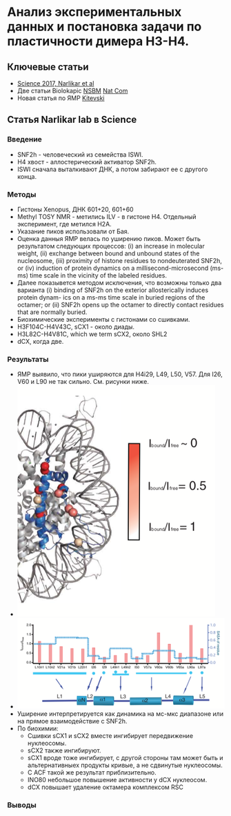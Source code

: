 # Анализ экспериментальных данных и постановка задачи по пластичности димера H3-H4.

## Ключевые статьи
- [Science 2017, Narlikar et al](https://www.zotero.org/groups/2305375/intbio/items/collectionKey/3I9NMZSM/itemKey/AWKS4E5R)
- Две статьи Biolokapic [NSBM](https://www.zotero.org/groups/2305375/intbio/items/collectionKey/3I9NMZSM/itemKey/MUUI57W3) [Nat Com](https://www.zotero.org/groups/2305375/intbio/items/collectionKey/3I9NMZSM/itemKey/AR2H38EW)
- Новая статья по ЯМР [Kitevski](https://www.zotero.org/groups/2305375/intbio/items/collectionKey/3I9NMZSM/itemKey/5W3BCWYN)


## Статья Narlikar lab в Science
### Введение
- SNF2h - человеческий из семейства ISWI.
- H4 хвост - аллостерический активатор SNF2h.
- ISWI сначала выталкивают ДНК, а потом забирают ее с другого конца.
### Методы
- Гистоны Xenopus, ДНК 601+20, 601+60
- Methyl TOSY NMR -  метились ILV - в гистоне H4. Отдельный эксперимент, где метился H2A.
- Указание пиков использовали от Бая.
- Оценка данныя ЯМР велась по уширению пиков. Может быть результатом следующих процессов: (i) an increase in molecular weight, (ii) exchange between bound and unbound states of the nucleosome, (iii) proximity of histone residues to nondeuterated SNF2h, or (iv) induction of protein dynamics on a millisecond-microsecond (ms-ms) time scale in the vicinity of the labeled residues.
- Далее показывется методом исключения, что возможны только два варианта (i) binding of SNF2h on the exterior allosterically induces protein dynam- ics on a ms-ms time scale in buried regions of the octamer; or (ii) SNF2h opens up the octamer to directly contact residues that are normally buried.
- Биохимические эксперименты с гистонами со сшивками.
- H3F104C-H4V43C, sCX1 - около диады.
- H3L82C-H4V81C, which we term sCX2, около SHL2
- dCX, когда две.

### Результаты
- ЯМР выявило, что пики уширяются для H4i29, L49, L50, V57. Для I26, V60 и L90 не так сильно. См. рисунки ниже.
- ![ямр1](figs/Science_2017_fig1b.png)
- ![ямр2](figs/Science_2017_fig1b2.png)
- Уширение интерпретируется как динамика на мс-мкс диапазоне или на прямое взаимодействие с SNF2h.
- По биохимии:
  - Сшивки sCX1 и sCX2 вместе ингибирует передвижение нуклеосомы.
  - sCX2 также ингибируют.
  - sCX1 вроде тоже ингибирует, с другой стороны там может быть и альтернативныех продукты кривые, а не сдвинутые нуклеосомы.
  - С ACF такой же результат приблизительно.
  - INO80 небольшое повышение активности у dCX нуклеосом.
  - dCX повышает удаление октамера комплексом RSC 


### Выводы
